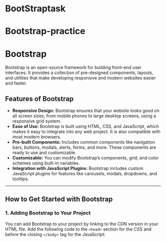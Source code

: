 # BootStraptask
# Bootstrap-practice
# Bootstrap

Bootstrap is an open-source framework for building front-end user interfaces. It provides a collection of pre-designed components, layouts, and utilities that make developing responsive and modern websites easier and faster.

## **Features of Bootstrap**
- **Responsive Design:** Bootstrap ensures that your website looks good on all screen sizes, from mobile phones to large desktop screens, using a responsive grid system.
- **Ease of Use:** Bootstrap is built using HTML, CSS, and JavaScript, which makes it easy to integrate into any web project. It is also compatible with most modern browsers.
- **Pre-built Components:** Includes common components like navigation bars, buttons, modals, alerts, forms, and more. These components are ready to use and customizable.
- **Customizable:** You can modify Bootstrap’s components, grid, and color schemes using built-in variables.
- **Integration with JavaScript Plugins:** Bootstrap includes custom JavaScript plugins for features like carousels, modals, dropdowns, and tooltips.

---

## **How to Get Started with Bootstrap**

### 1. **Adding Bootstrap to Your Project**
You can add Bootstrap to your project by linking to the CDN version in your HTML file. Add the following code to the `<head>` section for the CSS and before the closing `</body>` tag for the JavaScript:


